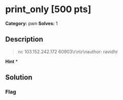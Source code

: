 # print_only [500 pts]

**Category:** pwn
**Solves:** 1

## Description
>nc 103.152.242.172 60903\r\n\r\nauthor: ravidhr

**Hint**
* 

## Solution

### Flag

